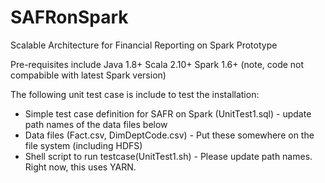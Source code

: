 # SAFRonSpark
Scalable Architecture for Financial Reporting on Spark Prototype

Pre-requisites include 
    Java 1.8+
    Scala 2.10+
    Spark 1.6+ (note, code not compabible with latest Spark version)
    
The following unit test case is include to test the installation:

* Simple test case definition for SAFR on Spark (UnitTest1.sql) -  update path names of the data files below
* Data files (Fact.csv, DimDeptCode.csv) - Put these somewhere on the file system (including HDFS)
* Shell script to run testcase(UnitTest1.sh) - Please update path names. Right now, this uses YARN.

